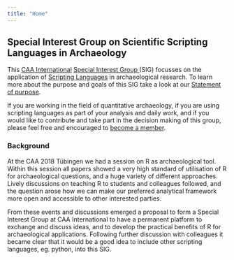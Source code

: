 ```yaml
---
title: "Home"
---
```


## Special Interest Group on Scientific Scripting Languages in Archaeology 

This [CAA International](https://caa-international.org) [Special Interest Group ](https://caa-international.org/special-interest-groups) (SIG) focusses on the application of [Scripting Languages](https://en.wikipedia.org/wiki/Scripting_language) in archaeological research. To learn more about the purpose and goals of this SIG take a look at our [Statement of purpose](http://localhost:1313/sslarch.github.io/about).

If you are working in the field of quantitative archaeology, if you are using scripting languages as part of your analysis and daily work, and if you would like to contribute and take part in the decision making of this group, please feel free and encouraged to [become a member](http://localhost:1313/sslarch.github.io/documents/becoming_a_member).

### Background

At the CAA 2018 Tübingen we had a session on R as archaeological tool. Within this session all papers showed a very high standard of utilisation of R for archaeological questions, and a huge variety of different approaches. Lively discussions on teaching R to students and colleagues followed, and the question arose how we can make our preferred analytical framework more open and accessible to other interested parties.

From these events and discussions emerged a proposal to form a Special Interest Group at CAA International to have a permanent platform to exchange and discuss ideas, and to develop the practical benefits of R for archaeological applications. Following further discussion with colleagues it became clear that it would be a good idea to include other scripting languages, eg. python, into this SIG.

